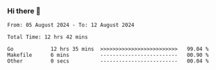 ### Hi there 👋

<!--
**zhumeme/zhumeme** is a ✨ _special_ ✨ repository because its `README.md` (this file) appears on your GitHub profile.

Here are some ideas to get you started:

- 🔭 I’m currently working on ...
- 🌱 I’m currently learning ...
- 👯 I’m looking to collaborate on ...
- 🤔 I’m looking for help with ...
- 💬 Ask me about ...
- 📫 How to reach me: ...
- 😄 Pronouns: ...
- ⚡ Fun fact: ...
-->

<!--START_SECTION:waka-->

```all_time
From: 05 August 2024 - To: 12 August 2024

Total Time: 12 hrs 42 mins

Go            12 hrs 35 mins  >>>>>>>>>>>>>>>>>>>>>>>>>   99.04 %
Makefile      6 mins          -------------------------   00.90 %
Other         0 secs          -------------------------   00.04 %
```

<!--END_SECTION:waka-->
